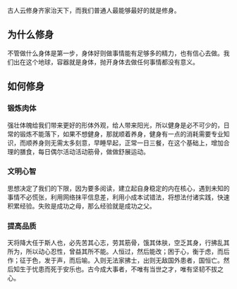古人云修身齐家治天下，而我们普通人最能够最好的就是修身。
## 为什么修身
不管做什么身体是第一步，身体好则做事情能有足够多的精力，也有信心去做。我们出在这个地球，容器就是身体，抛开身体去做任何事情都没有意义。
## 如何修身
### 锻炼肉体
强壮体魄给我们带来更好的形体外观，给人带来阳光，所以健身是必不可少的，日常的锻炼不能落下，如果不想健身，那就顺着养身，健身有一点的消耗需要专业知识，而顺养身则无需太多刻意，早睡早起，正常一日三餐，在这个基础上，增加合理的膳食，每日偶尔活动活动筋骨，做做舒展运动。
### 文明心智
思想决定了我们的下限，因为要多阅读，建立起自身稳定的内在核心，遇到未知的事情不必慌张，利用网络抹平信息差，利用小成本试错法，将想法付诸实践，快速积累经验。失败是成功之母，那么经验就是成功之父。
### 提高品质
天将降大任于斯人也，必先苦其心志，劳其筋骨，饿其体肤，空乏其身，行拂乱其所为，所以动心忍性，曾益其所不能。人恒过，然后能改；困于心，衡于虑，而后作；征于色，发于声，而后喻。入则无法家拂士，出则无敌国外患者，国恒亡。然后知生于忧患而死于安乐也。古今成大事者，不唯有当世之才，唯有坚韧不拔之心。

